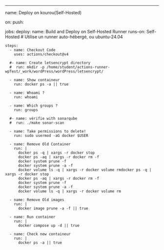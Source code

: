 ---
name: Deploy on kourou(Self-Hosted)

on:
  push:
  

jobs:
  deploy:
    name: Build and Deploy on Self-Hosted Runner
    runs-on: Self-Hosted # Utilise un runner auto-hébergé, ou ubuntu-24.04 

    steps:
      - name: Checkout Code
        uses: actions/checkout@v4

      #- name: Create letsencrypt directory
      #  run: mkdir -p /home/student/actions-runner-wpTest/_work/wordPress/wordPress/letsencrypt/

      - name: Show containeur
        run: docker ps -a || true

      - name: Whoami ?
        run: whoami

      - name: Which groups ?
        run: groups

      #- name: vérifie with sonarqube
      #  run: ./make sonar-scan
    
      - name: Take permissions to delete!
        run: sudo usermod -aG docker $USER

      - name: Remove Old Container
        run: |      
          docker ps -q | xargs -r docker stop
          docker ps -aq | xargs -r docker rm -f
          docker system prune -f
          docker system prune -a -f
          docker volume ls -q | xargs -r docker volume rmdocker ps -q | xargs -r docker stop
          docker ps -aq | xargs -r docker rm -f
          docker system prune -f
          docker system prune -a -f
          docker volume ls -q | xargs -r docker volume rm

      - name: Remove Old images 
        run: |
          docker image prune -a -f || true
        
      - name: Run container
        run: |
          docker compose up -d || true

      - name: Check new containeur
        run: |
          docker ps -a || true
       

